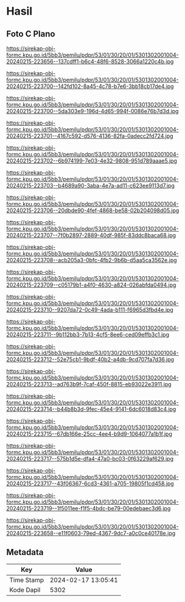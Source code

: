 # Hasil

## Foto C Plano

https://sirekap-obj-formc.kpu.go.id/5bb3/pemilu/pdpr/53/01/30/20/01/5301302001004-20240215-223656--137cdff1-b6c4-48f6-8528-3066a1220c4b.jpg

https://sirekap-obj-formc.kpu.go.id/5bb3/pemilu/pdpr/53/01/30/20/01/5301302001004-20240215-223700--142fd102-8a45-4c78-b7e6-3bb18cb17de4.jpg

https://sirekap-obj-formc.kpu.go.id/5bb3/pemilu/pdpr/53/01/30/20/01/5301302001004-20240215-223700--5da303e9-196d-4d65-994f-0086e76b7d3d.jpg

https://sirekap-obj-formc.kpu.go.id/5bb3/pemilu/pdpr/53/01/30/20/01/5301302001004-20240215-223701--4167c592-d576-4136-82fa-0adecc2fd724.jpg

https://sirekap-obj-formc.kpu.go.id/5bb3/pemilu/pdpr/53/01/30/20/01/5301302001004-20240215-223702--6b974199-7e03-4e32-9808-951d789aaae5.jpg

https://sirekap-obj-formc.kpu.go.id/5bb3/pemilu/pdpr/53/01/30/20/01/5301302001004-20240215-223703--b4689a90-3aba-4e7a-ad11-c623ee9113d7.jpg

https://sirekap-obj-formc.kpu.go.id/5bb3/pemilu/pdpr/53/01/30/20/01/5301302001004-20240215-223706--20dbde90-4fef-4868-be58-02b204098d05.jpg

https://sirekap-obj-formc.kpu.go.id/5bb3/pemilu/pdpr/53/01/30/20/01/5301302001004-20240215-223707--7f0b2897-2889-40df-985f-83ddc8baca68.jpg

https://sirekap-obj-formc.kpu.go.id/5bb3/pemilu/pdpr/53/01/30/20/01/5301302001004-20240215-223708--acb205a3-0bfc-4fb2-9b6b-d5aa5ca3562e.jpg

https://sirekap-obj-formc.kpu.go.id/5bb3/pemilu/pdpr/53/01/30/20/01/5301302001004-20240215-223709--c05179b1-a4f0-4630-a824-026abfda0494.jpg

https://sirekap-obj-formc.kpu.go.id/5bb3/pemilu/pdpr/53/01/30/20/01/5301302001004-20240215-223710--9207da72-0c49-4ada-b111-f6965d3fbd4e.jpg

https://sirekap-obj-formc.kpu.go.id/5bb3/pemilu/pdpr/53/01/30/20/01/5301302001004-20240215-223711--9b112bb3-7b13-4cf5-8ee6-ced09effb3c1.jpg

https://sirekap-obj-formc.kpu.go.id/5bb3/pemilu/pdpr/53/01/30/20/01/5301302001004-20240215-223712--52e75cb1-9bdf-40b2-a4db-9cd707fa7d36.jpg

https://sirekap-obj-formc.kpu.go.id/5bb3/pemilu/pdpr/53/01/30/20/01/5301302001004-20240215-223713--ad763b9f-7caf-450f-8815-eb93022e3911.jpg

https://sirekap-obj-formc.kpu.go.id/5bb3/pemilu/pdpr/53/01/30/20/01/5301302001004-20240215-223714--b44b8b3d-9fec-45e4-9141-6dc6018d83c4.jpg

https://sirekap-obj-formc.kpu.go.id/5bb3/pemilu/pdpr/53/01/30/20/01/5301302001004-20240215-223715--67db166e-25cc-4ee4-b9d9-1064077a1b1f.jpg

https://sirekap-obj-formc.kpu.go.id/5bb3/pemilu/pdpr/53/01/30/20/01/5301302001004-20240215-223717--575b1d5e-dfa4-47a0-bc03-0f63229af629.jpg

https://sirekap-obj-formc.kpu.go.id/5bb3/pemilu/pdpr/53/01/30/20/01/5301302001004-20240215-223717--43f06367-6cd3-4361-a705-19805f1cd458.jpg

https://sirekap-obj-formc.kpu.go.id/5bb3/pemilu/pdpr/53/01/30/20/01/5301302001004-20240215-223719--1f5011ee-f1f5-4bdc-be79-00edebaec3d6.jpg

https://sirekap-obj-formc.kpu.go.id/5bb3/pemilu/pdpr/53/01/30/20/01/5301302001004-20240215-223658--e11f0603-79ed-4367-9dc7-a0c0ce40178e.jpg


## Metadata

| Key        | Value               |
| ---------- | ------------------- |
| Time Stamp | 2024-02-17 13:05:41 |
| Kode Dapil | 5302                |



